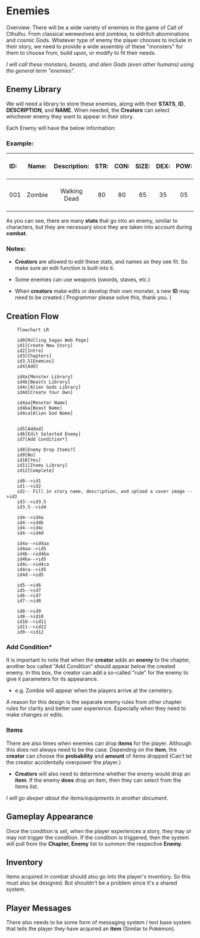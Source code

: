 # Enemies

Overview: There will be a wide variety of enemies in the game of Call of Cthulhu. From classical werewolves and zombies, to eldritch abominations and cosmic Gods. Whatever type of enemy the player chooses to include in their story, we need to provide a wide assembly of these "monsters" for them to choose from, build upon, or modify to fit their needs.

*I will call these monsters, beasts, and alien Gods (even other humans) using the general term "enemies".*

## Enemy Library

We will need a library to store these enemies, along with their **STATS**, **ID**, **DESCRIPTION**, and **NAME**. When needed, the **Creators** can select whichever enemy they want to appear in their story. 

Each Enemy will have the below information:

### Example:

| ID: | Name: | Description: | STR: | CON: | SIZE: | DEX: | POW: | HP: | DMG BONUS: | BUILD: | MP: | MOV: | ATK / RND: | ATK | ARMOR | SAN LOSS: |
:-- | :-: | :-: |:-: | :-: | :-: | :-: | :-: | :-: | :-: | :-: | :-: | :-: | :-: | :-: | :-: |--:
001 | Zombie | Walking Dead | 80 | 80 | 65 | 35 | 05 | 14 | 1D4 | 1 | 1 | 6 | 1 | 30%, 1D3 + DMG Bonus | - | 0 / 1D8


As you can see, there are many **stats** that go into an enemy, similar to characters, but they are necessary since they are taken into account during **combat**. 

### Notes:

-  **Creators** are allowed to edit these stats, and names as they see fit. So make sure an edit function is built into it.

- Some enemies can use weapons (swords, staves, etc.)

- When **creators** make edits or develop their own monster, a new **ID** may need to be created ( Programmer please solve this, thank you. )

## Creation Flow

```mermaid
    flowchart LR

    id0[Rolling Sagas Web Page]
    id1[Create New Story]
    id2[Intro]
    id3[Chapters]
    id3.5[Enemies]
    id4[Add]

    id4a[Monster Library]
    id4b[Beasts Library]
    id4c[Alien Gods Library]
    id4d[Create Your Own]

    id4aa[Monster Name]
    id4ba[Beast Name]
    id4ca[Alien God Name]


    id5[Added]
    id6[Edit Selected Enemy]
    id7[Add Condition*]

    id8[Enemy Drop Items?]
    id9[No]
    id10[Yes]
    id11[Items Library]
    id12[Complete]

    id0-->id1
    id1-->id2
    id2-- Fill in story name, description, and upload a cover image -->id3
    id3-->id3.5
    id3.5-->id4

    id4-->id4a
    id4-->id4b
    id4-->id4c
    id4-->id4d

    id4a-->id4aa
    id4aa-->id5
    id4b-->id4ba
    id4ba-->id5
    id4c-->id4ca
    id4ca-->id5
    id4d-->id5

    id5-->id6
    id5-->id7
    id6-->id7
    id7-->id8

    id8-->id9
    id8-->id10
    id10-->id11
    id11-->id12
    id9-->id12
```

### Add Condition*

It is important to note that when the **creator** adds an **enemy** to the chapter, another box called "Add Condition" should appear below the created enemy. In this box, the creator can add a so-called "rule" for the enemy to give it parameters for its appearance. 

- e.g. Zombie will appear when the players arrive at the cemetery.

A reason for this design is the separate enemy rules from other chapter rules for clarity and better user experience. Especially when they need to make changes or edits.


### Items

There are also times when enemies can drop **items** for the player. Although this does not always need to be the case. Depending on the **item**, the **creator** can choose the **probability** and **amount** of items dropped (Can't let the creator accidentally overpower the player.)

- **Creators** will also need to determine whether the enemy would drop an **item**. If the enemy **does** drop an item, then they can select from the items list.

*I will go deeper about the items/equipments in another document.*



## Gameplay Appearance

Once the condition is set, when the player experiences a story, they may or may not trigger the condition. If the condition is triggered, then the system will pull from the **Chapter, Enemy** list to summon the respective **Enemy**.


## Inventory

Items acquired in combat should also go into the player's inventory. So this must also be designed. But shouldn't be a problem since it's a shared system.

## Player Messages

There also needs to be some form of messaging system / text base system that tells the player they have acquired an **item** (Similar to Pokémon).